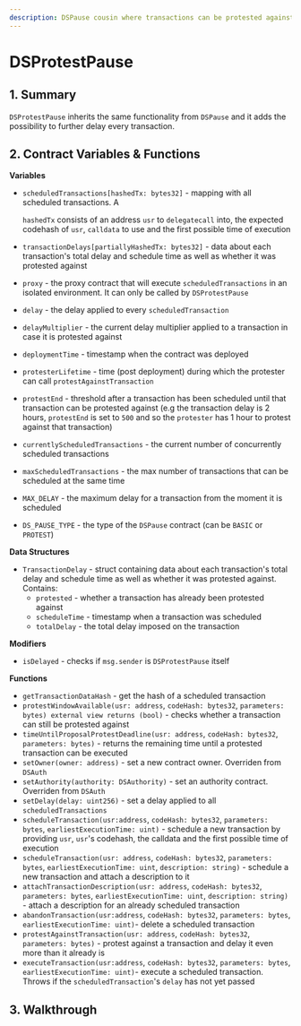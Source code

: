 ```yaml
---
description: DSPause cousin where transactions can be protested against and further delayed
---
```


# DSProtestPause

## 1. Summary <a id="1-introduction-summary"></a>

`DSProtestPause` inherits the same functionality from `DSPause` and it adds the possibility to further delay every transaction.

## 2. Contract Variables & Functions

**Variables**

* `scheduledTransactions[hashedTx: bytes32]` - mapping with all scheduled transactions. A 

  `hashedTx` consists of an address `usr` to `delegatecall` into, the expected codehash of `usr`, `calldata` to use and the first possible time of execution

* `transactionDelays[partiallyHashedTx: bytes32]` - data about each transaction's total delay and schedule time as well as whether it was protested against
* `proxy` - the proxy contract that will execute `scheduledTransactions` in an isolated environment. It can only be called by `DSProtestPause`
* `delay` - the delay applied to every `scheduledTransaction`
* `delayMultiplier` - the current delay multiplier applied to a transaction in case it is protested against
* `deploymentTime` - timestamp when the contract was deployed
* `protesterLifetime` - time \(post deployment\) during which the protester can call `protestAgainstTransaction`
* `protestEnd` - threshold after a transaction has been scheduled until that transaction can be protested against \(e.g the transaction delay is 2 hours, `protestEnd` is set to `500` and so the `protester` has 1 hour to protest against that transaction\)
* `currentlyScheduledTransactions` - the current number of concurrently scheduled transactions
* `maxScheduledTransactions` - the max number of transactions that can be scheduled at the same time
* `MAX_DELAY` - the maximum delay for a transaction from the moment it is scheduled
* `DS_PAUSE_TYPE` - the type of the `DSPause` contract \(can be `BASIC` or `PROTEST`\)

**Data Structures**

* `TransactionDelay` - struct containing data about each transaction's total delay and schedule time as well as whether it was protested against. Contains:
  * `protested` - whether a transaction has already been protested against
  * `scheduleTime` - timestamp when a transaction was scheduled
  * `totalDelay` - the total delay imposed on the transaction

**Modifiers**

* `isDelayed` - checks if `msg.sender` is `DSProtestPause` itself

**Functions**

* `getTransactionDataHash` - get the hash of a scheduled transaction
* `protestWindowAvailable(usr: address`, `codeHash: bytes32`, `parameters: bytes) external view returns (bool)` - checks whether a transaction can still be protested against
* `timeUntilProposalProtestDeadline(usr: address`, `codeHash: bytes32`, `parameters: bytes)` - returns the remaining time until a protested transaction can be executed 
* `setOwner(owner: address)` - set a new contract owner. Overriden from `DSAuth`
* `setAuthority(authority: DSAuthority)` - set an authority contract. Overriden from `DSAuth`
* `setDelay(delay: uint256)` - set a delay applied to all `scheduledTransactions`
* `scheduleTransaction(usr:address`, `codeHash: bytes32`, `parameters: bytes`, `earliestExecutionTime: uint)` - schedule a new transaction by providing `usr`, `usr`'s codehash, the calldata and the first possible time of execution
* `scheduleTransaction(usr: address`, `codeHash: bytes32`, `parameters: bytes`, `earliestExecutionTime: uint`, `description: string)` - schedule a new transaction and attach a description to it
* `attachTransactionDescription(usr: address`, `codeHash: bytes32`, `parameters: bytes`, `earliestExecutionTime: uint`, `description: string)` - attach a description for an already scheduled transaction
* `abandonTransaction(usr:address`, `codeHash: bytes32`, `parameters: bytes`, `earliestExecutionTime: uint)`- delete a scheduled transaction
* `protestAgainstTransaction(usr: address`, `codeHash: bytes32`, `parameters: bytes)` - protest against a transaction and delay it even more than it already is
* `executeTransaction(usr:address`, `codeHash: bytes32`, `parameters: bytes`, `earliestExecutionTime: uint)`- execute a scheduled transaction. Throws if the `scheduledTransaction`'s `delay` has not yet passed

## 3. Walkthrough <a id="2-contract-details"></a>



